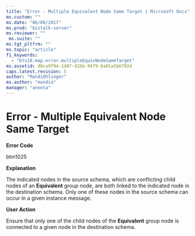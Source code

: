 ```yaml
---
title: "Error - Multiple Equivalent Node Same Target | Microsoft Docs"
ms.custom: ""
ms.date: "06/08/2017"
ms.prod: "biztalk-server"
ms.reviewer: ""
 ms.suite: ""
ms.tgt_pltfrm: ""
ms.topic: "article"
f1_keywords: 
  - "bts10.map.error.multipleEquivNodeSameTarget"
ms.assetid: d8ca9f94-1d87-41bb-9479-6a01a5b6702d
caps.latest.revision: 5
author: "MandiOhlinger"
ms.author: "mandia"
manager: "anneta"
---
```

# Error - Multiple Equivalent Node Same Target
**Error Code**  
  
 btm1025  
  
 **Explanation**  
  
 The indicated nodes in the source schema, which are conflicting child nodes of an **Equivalent** group node, are both linked to the indicated node in the destination schema. Only one of these nodes in the source schema can occur in a given instance message.  
  
 **User Action**  
  
 Ensure that only one of the child nodes of the **Equivalent** group node is connected to a given node in the destination schema.